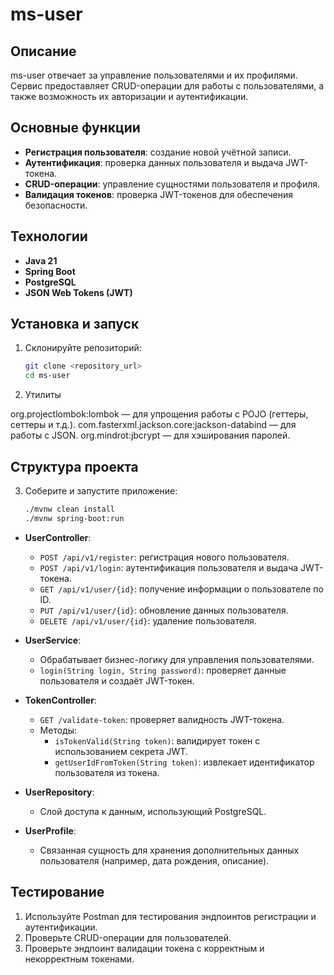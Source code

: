 # ms-user

## Описание

ms-user отвечает за управление пользователями и их профилями. Сервис предоставляет CRUD-операции для работы с пользователями, а также возможность их авторизации и аутентификации.

## Основные функции

- **Регистрация пользователя**: создание новой учётной записи.
- **Аутентификация**: проверка данных пользователя и выдача JWT-токена.
- **CRUD-операции**: управление сущностями пользователя и профиля.
- **Валидация токенов**: проверка JWT-токенов для обеспечения безопасности.

## Технологии

- **Java 21**
- **Spring Boot**
- **PostgreSQL**
- **JSON Web Tokens (JWT)**

## Установка и запуск

1. Склонируйте репозиторий:
   ```bash
   git clone <repository_url>
   cd ms-user
   ```
2. Утилиты

org.projectlombok:lombok — для упрощения работы с POJO (геттеры, сеттеры и т.д.).
com.fasterxml.jackson.core:jackson-databind — для работы с JSON.
org.mindrot:jbcrypt — для хэширования паролей.
## Структура проекта
3. Соберите и запустите приложение:
   ```bash
   ./mvnw clean install
   ./mvnw spring-boot:run
   ```


- **UserController**:

  - `POST /api/v1/register`: регистрация нового пользователя.
  - `POST /api/v1/login`: аутентификация пользователя и выдача JWT-токена.
  - `GET /api/v1/user/{id}`: получение информации о пользователе по ID.
  - `PUT /api/v1/user/{id}`: обновление данных пользователя.
  - `DELETE /api/v1/user/{id}`: удаление пользователя.

- **UserService**:

  - Обрабатывает бизнес-логику для управления пользователями.
  - `login(String login, String password)`: проверяет данные пользователя и создаёт JWT-токен.

- **TokenController**:

  - `GET /validate-token`: проверяет валидность JWT-токена.
  - Методы:
    - `isTokenValid(String token)`: валидирует токен с использованием секрета JWT.
    - `getUserIdFromToken(String token)`: извлекает идентификатор пользователя из токена.

- **UserRepository**:

  - Слой доступа к данным, использующий PostgreSQL.

- **UserProfile**:

  - Связанная сущность для хранения дополнительных данных пользователя (например, дата рождения, описание).

## Тестирование

1. Используйте Postman для тестирования эндпоинтов регистрации и аутентификации.
2. Проверьте CRUD-операции для пользователей.
3. Проверьте эндпоинт валидации токена с корректным и некорректным токенами.

##

